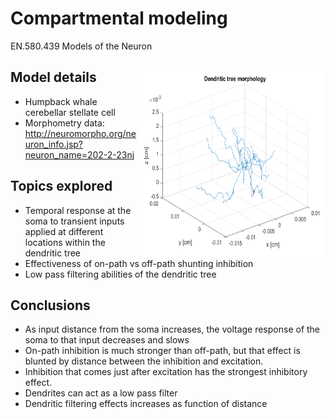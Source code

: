 # Compartmental modeling
EN.580.439 Models of the Neuron

## Model details <img src="lpfilter/morpho.png" width="300" height="300" align="right">
- Humpback whale cerebellar stellate cell
- Morphometry data: http://neuromorpho.org/neuron_info.jsp?neuron_name=202-2-23nj

## Topics explored
- Temporal response at the soma to transient inputs applied at different locations within the dendritic tree
- Effectiveness of on-path vs off-path shunting inhibition
- Low pass filtering abilities of the dendritic tree

## Conclusions
- As input distance from the soma increases, the voltage response of the soma to that input decreases and slows
- On-path inhibition is much stronger than off-path, but that effect is blunted by distance between the inhibition and excitation.
- Inhibition that comes just after excitation has the strongest inhibitory effect.
- Dendrites can act as a low pass filter
- Dendritic filtering effects increases as function of distance
